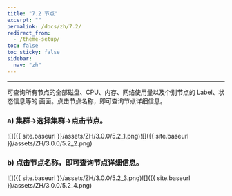 ```yaml
---
title: "7.2 节点"
excerpt: ""
permalink: /docs/zh/7.2/
redirect_from:
  - /theme-setup/
toc: false
toc_sticky: false
sidebar:
  nav: "zh"
---
```


---
可查询所有节点的全部磁盘、CPU、内存、网络使用量以及个别节点的 Label、状态信息等的 画面。点击节点名称，即可查询节点详细信息。

### a\) 集群→选择集群→点击节点。
![]({{ site.baseurl }}/assets/ZH/3.0.0/5.2_1.png)![]({{ site.baseurl }}/assets/ZH/3.0.0/5.2_2.png)

### b\) 点击节点名称，即可查询节点详细信息。
![]({{ site.baseurl }}/assets/ZH/3.0.0/5.2_3.png)![]({{ site.baseurl }}/assets/ZH/3.0.0/5.2_4.png)

